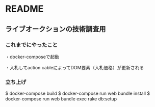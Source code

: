 # README

## ライブオークションの技術調査用

### これまでにやったこと
・docker-composeで起動

・入札してaction cableによってDOM要素（入札価格）が更新される

### 立ち上げ
$ docker-compose build
$ docker-compose run web bundle install
$ docker-compose run web bundle exec rake db:setup

